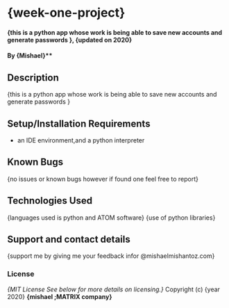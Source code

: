# {week-one-project}
#### {this is a python app whose work is being able to save new accounts and generate passwords }, {updated on  2020}
#### By **{Mishael}****
## Description
{this is a python app whose work is being able to save new accounts and generate passwords }
## Setup/Installation Requirements
* an IDE environment,and a python interpreter

## Known Bugs
{no issues or known bugs however if found one feel free to report}
## Technologies Used
{languages used is python
and ATOM software}
{use of python libraries}
## Support and contact details
{support me by giving me your feedback infor @mishaelmishantoz.com}

### License
*{MIT License  See below for more details on licensing.}*
Copyright (c) {year 2020} **{mishael ;MATRIX company}**